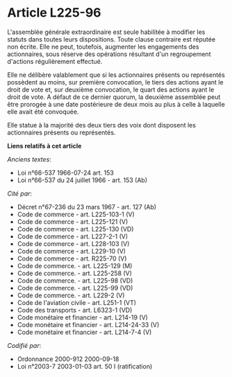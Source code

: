 # Article L225-96

L'assemblée générale extraordinaire est seule habilitée à modifier les statuts dans toutes leurs dispositions. Toute clause
contraire est réputée non écrite. Elle ne peut, toutefois, augmenter les engagements des actionnaires, sous réserve des
opérations résultant d'un regroupement d'actions régulièrement effectué.

Elle ne délibère valablement que si les actionnaires présents ou représentés possèdent au moins, sur première convocation, le
tiers des actions ayant le droit de vote et, sur deuxième convocation, le quart des actions ayant le droit de vote. A défaut
de ce dernier quorum, la deuxième assemblée peut être prorogée à une date postérieure de deux mois au plus à celle à laquelle
elle avait été convoquée.

Elle statue à la majorité des deux tiers des voix dont disposent les actionnaires présents ou représentés.

**Liens relatifs à cet article**

_Anciens textes_:

  - Loi n°66-537 1966-07-24 art. 153
  - Loi n°66-537 du 24 juillet 1966 - art. 153 (Ab)

_Cité par_:

  - Décret n°67-236 du 23 mars 1967 - art. 127 (Ab)
  - Code de commerce - art. L225-103-1 (V)
  - Code de commerce - art. L225-121 (V)
  - Code de commerce - art. L225-130 (VD)
  - Code de commerce - art. L227-2-1 (V)
  - Code de commerce - art. L228-103 (V)
  - Code de commerce - art. L229-10 (V)
  - Code de commerce - art. R225-70 (V)
  - Code de commerce. - art. L225-129 (M)
  - Code de commerce. - art. L225-258 (V)
  - Code de commerce. - art. L225-98 (VD)
  - Code de commerce. - art. L225-99 (VD)
  - Code de commerce. - art. L229-2 (V)
  - Code de l'aviation civile - art. L251-1 (VT)
  - Code des transports - art. L6323-1 (VD)
  - Code monétaire et financier - art. L214-19 (V)
  - Code monétaire et financier - art. L214-24-33 (V)
  - Code monétaire et financier - art. L214-7-4 (V)

_Codifié par_:

  - Ordonnance 2000-912 2000-09-18
  - Loi n°2003-7 2003-01-03 art. 50 I (ratification)

